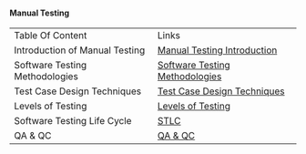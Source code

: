 #### Manual Testing 

 <!DOCTYPE html>
<html>
<head>


</head>
<body>

<table>
  <tr>
    <td>Table Of Content </td>
    <td>Links</td>
  </tr>
 <tr>
    <td>Introduction of Manual Testing</td>
    <td><a href="https://github.com/manoja13702/Manual-Testing-./tree/main/001%20-%20Intro%20of%20Manual%20Testing">Manual Testing Introduction</a></td>
  </tr>
  <tr>
    <td>Software Testing Methodologies</td>
    <td><a href="https://github.com/manoja13702/Manual-Testing-./tree/main/002%20-%20Software%20Testing%20Methodologies">Software Testing Methodologies</a></td>
  </tr>
  <tr>
    <td>Test Case Design Techniques</td>
    <td><a href="https://github.com/manoja13702/Manual-Testing-./tree/main/003%20-%20Test%20Case%20Design%20Techniques">Test Case Design Techniques</a></td>
  </tr>
  <tr>
    <td>Levels of Testing</td>
    <td><a href="https://github.com/manoja13702/Manual-Testing-./tree/main/004%20-%20Levels%20Of%20Testin">Levels of Testing</a></td>
  </tr>
  <tr>
    <td>Software Testing Life Cycle</td>
    <td><a href="https://github.com/manoja13702/Manual-Testing-./tree/main/005%20-%20Software%20Testing%20Life%20Cycle">STLC</a></td>
  </tr>
  <tr>
    <td>QA & QC</td>
    <td><a href="https://github.com/manoja13702/Manual-Testing-./tree/main/006%20-%20QA%20%26%20QC">QA & QC</a></td>
  </tr>
 
</table>

</body>
</html>
